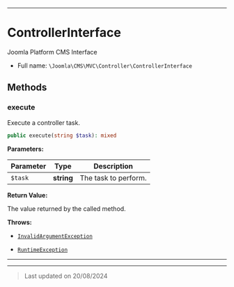 ***

# ControllerInterface

Joomla Platform CMS Interface



* Full name: `\Joomla\CMS\MVC\Controller\ControllerInterface`



## Methods


### execute

Execute a controller task.

```php
public execute(string $task): mixed
```








**Parameters:**

| Parameter | Type | Description |
|-----------|------|-------------|
| `$task` | **string** | The task to perform. |


**Return Value:**

The value returned by the called method.



**Throws:**

- [`InvalidArgumentException`](../../../../InvalidArgumentException.md)

- [`RuntimeException`](../../../../RuntimeException.md)




***


***
> Last updated on 20/08/2024
